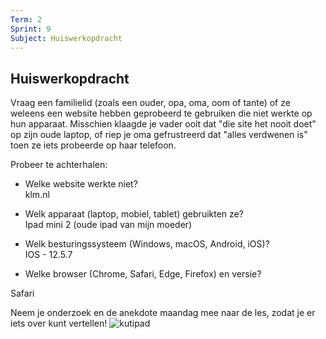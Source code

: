 ```yaml
---
Term: 2  
Sprint: 9  
Subject: Huiswerkopdracht  
---
```


## Huiswerkopdracht  

Vraag een familielid (zoals een ouder, opa, oma, oom of tante) of ze weleens een website hebben geprobeerd te gebruiken die niet werkte op hun apparaat. Misschien klaagde je vader ooit dat "die site het nooit doet" op zijn oude laptop, of riep je oma gefrustreerd dat "alles verdwenen is" toen ze iets probeerde op haar telefoon.

Probeer te achterhalen:  
- Welke website werkte niet?  
klm.nl

- Welk apparaat (laptop, mobiel, tablet) gebruikten ze?  
Ipad mini 2 (oude ipad van mijn moeder)
- Welk besturingssysteem (Windows, macOS, Android, iOS)?  
IOS - 12.5.7

- Welke browser (Chrome, Safari, Edge, Firefox) en versie?  

Safari

Neem je onderzoek en de anekdote maandag mee naar de les, zodat je er iets over kunt vertellen!
![kutipad](https://github.com/user-attachments/assets/c6d22e82-8b46-47d6-9c08-d41551805166)


